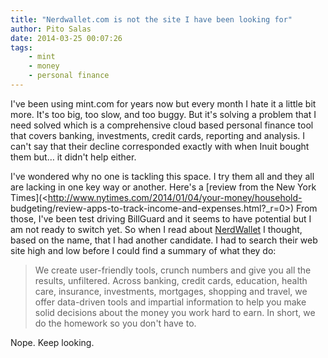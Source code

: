 ```yaml
---
title: "Nerdwallet.com is not the site I have been looking for"
author: Pito Salas
date: 2014-03-25 00:07:26
tags: 
    - mint
    - money
    - personal finance
---
```



I've been using mint.com for years now but every month I hate it a little bit
more. It's too big, too slow, and too buggy. But it's solving a problem that I
need solved which is a comprehensive cloud based personal finance tool that
covers banking, investments, credit cards, reporting and analysis. I can't say
that their decline corresponded exactly with when Inuit bought them but… it
didn't help either.

I've wondered why no one is tackling this space. I try them all and they all
are lacking in one key way or another. Here's a [review from the New York
Times](<http://www.nytimes.com/2014/01/04/your-money/household-
budgeting/review-apps-to-track-income-and-expenses.html?_r=0>) From those,
I've been test driving BillGuard and it seems to have potential but I am not
ready to switch yet. So when I read about
[NerdWallet](<http://www.nerdwallet.com/about-us>) I thought, based on the
name, that I had another candidate. I had to search their web site high and
low before I could find a summary of what they do:

> We create user-friendly tools, crunch numbers and give you all the results,
> unfiltered. Across banking, credit cards, education, health care, insurance,
> investments, mortgages, shopping and travel, we offer data-driven tools and
> impartial information to help you make solid decisions about the money you
> work hard to earn. In short, we do the homework so you don't have to.

Nope. Keep looking.


